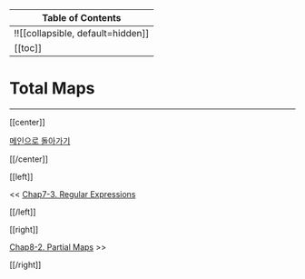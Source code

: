 | Table of Contents |
|-------------------|
|!![[collapsible, default=hidden]]  |
|[[toc]]|

# Total Maps

---

[[center]]

[메인으로 돌아가기](index.html)

[[/center]]

[[left]]

<< [Chap7-3. Regular Expressions](Chap7-3.html)

[[/left]]

[[right]]

[Chap8-2. Partial Maps](Chap8-2.html) >>

[[/right]]